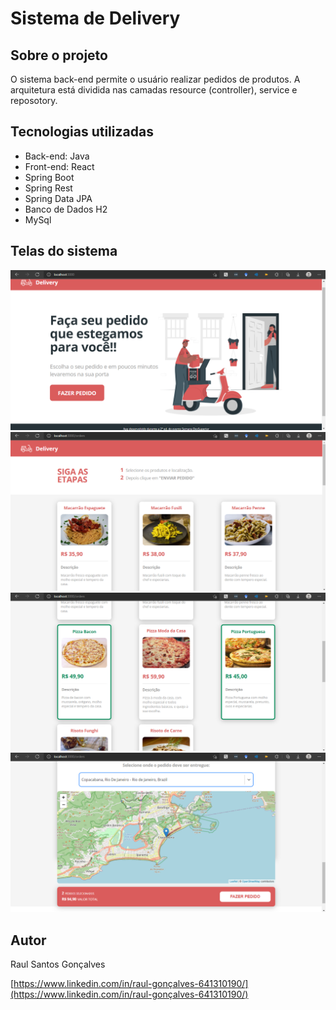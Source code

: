 # Sistema de Delivery

## Sobre o projeto
O sistema back-end permite o usuário realizar pedidos de produtos. A arquitetura está dividida nas camadas resource (controller), service e reposotory.

## Tecnologias utilizadas
* Back-end: Java
* Front-end: React
* Spring Boot
* Spring Rest
* Spring Data JPA
* Banco de Dados H2
* MySql

## Telas do sistema
![Tea inicial](imagens_sistema/home.png)
![Tea inicial](imagens_sistema/tela_produtos.png)
![Tea inicial](imagens_sistema/produtos.png)
![Tea inicial](imagens_sistema/endereco.png)

## Autor
Raul Santos Gonçalves

[https://www.linkedin.com/in/raul-gonçalves-641310190/](https://www.linkedin.com/in/raul-gonçalves-641310190/)
